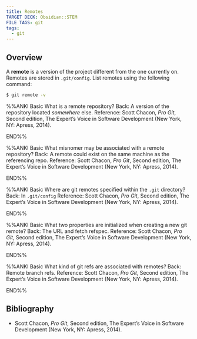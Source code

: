 ```yaml
---
title: Remotes
TARGET DECK: Obsidian::STEM
FILE TAGS: git
tags:
  - git
---
```


## Overview

A **remote** is a version of the project different from the one currently on. Remotes are stored in `.git/config`. List remotes using the following command:

```sh
$ git remote -v
```

%%ANKI
Basic
What is a remote repository?
Back: A version of the repository located *somewhere* else.
Reference: Scott Chacon, *Pro Git*, Second edition, The Expert’s Voice in Software Development (New York, NY: Apress, 2014).
<!--ID: 1715623927181-->
END%%

%%ANKI
Basic
What misnomer may be associated with a remote repository?
Back: A remote could exist on the same machine as the referencing repo.
Reference: Scott Chacon, *Pro Git*, Second edition, The Expert’s Voice in Software Development (New York, NY: Apress, 2014).
<!--ID: 1715623927187-->
END%%

%%ANKI
Basic
Where are git remotes specified within the `.git` directory?
Back: In `.git/config`
Reference: Scott Chacon, *Pro Git*, Second edition, The Expert’s Voice in Software Development (New York, NY: Apress, 2014).
<!--ID: 1715623927191-->
END%%

%%ANKI
Basic
What two properties are initialized when creating a new git remote?
Back: The URL and fetch refspec.
Reference: Scott Chacon, *Pro Git*, Second edition, The Expert’s Voice in Software Development (New York, NY: Apress, 2014).
<!--ID: 1715623927194-->
END%%

%%ANKI
Basic
What kind of git refs are associated with remotes?
Back: Remote branch refs.
Reference: Scott Chacon, *Pro Git*, Second edition, The Expert’s Voice in Software Development (New York, NY: Apress, 2014).
<!--ID: 1715623927197-->
END%%

## Bibliography

* Scott Chacon, *Pro Git*, Second edition, The Expert’s Voice in Software Development (New York, NY: Apress, 2014).